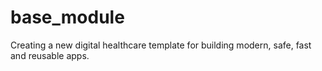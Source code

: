 # base_module
Creating a new digital healthcare template for building modern, safe, fast and reusable apps.
